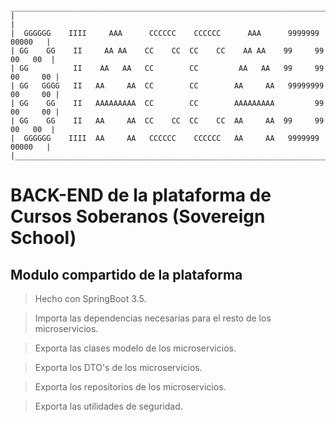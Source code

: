 ```
 _________________________________________________________________________________
|                                                                                 |
|  GGGGGG    IIII     AAA      CCCCCC    CCCCCC      AAA      9999999     00000   |
| GG    GG    II     AA AA    CC    CC  CC    CC    AA AA    99     99   00   00  |
| GG          II    AA   AA   CC        CC         AA   AA   99     99  00     00 |
| GG   GGGG   II   AA     AA  CC        CC        AA     AA   99999999  00     00 |
| GG    GG    II   AAAAAAAAA  CC        CC        AAAAAAAAA         99  00     00 |
| GG    GG    II   AA     AA  CC    CC  CC    CC  AA     AA  99     99   00   00  |
|  GGGGGG    IIII  AA     AA   CCCCCC    CCCCCC   AA     AA   9999999     00000   |
|_________________________________________________________________________________|
```

# BACK-END de la plataforma de Cursos Soberanos (Sovereign School)

## Modulo compartido de la plataforma

> Hecho con SpringBoot 3.5.

> Importa las dependencias necesarias para el resto de los microservicios.

> Exporta las clases modelo de los microservicios.

> Exporta los DTO's de los microservicios.

> Exporta los repositorios de los microservicios.

> Exporta las utilidades de seguridad.
